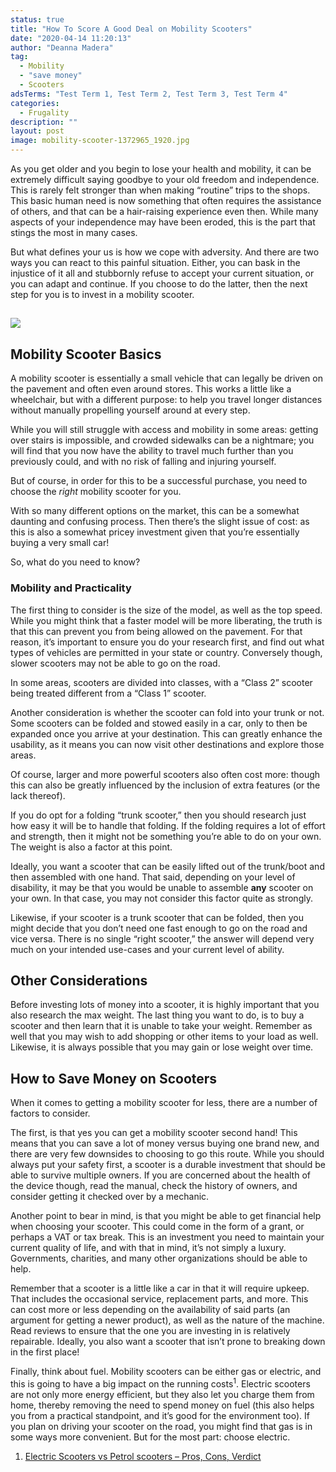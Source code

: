 ```yaml
---
status: true
title: "How To Score A Good Deal on Mobility Scooters"
date: "2020-04-14 11:20:13"
author: "Deanna Madera"
tag:
  - Mobility
  - "save money"
  - Scooters
adsTerms: "Test Term 1, Test Term 2, Test Term 3, Test Term 4"
categories:
  - Frugality
description: ""
layout: post
image: mobility-scooter-1372965_1920.jpg
---
```


As you get older and you begin to lose your health and mobility, it can be extremely difficult saying goodbye to your old freedom and independence. This is rarely felt stronger than when making “routine” trips to the shops. This basic human need is now something that often requires the assistance of others, and that can be a hair-raising experience even then. While many aspects of your independence may have been eroded, this is the part that stings the most in many cases.

But what defines your us is how we cope with adversity. And there are two ways you can react to this painful situation. Either, you can bask in the injustice of it all and stubbornly refuse to accept your current situation, or you can adapt and continue. If you choose to do the latter, then the next step for you is to invest in a mobility scooter.

## ![](/posts/mobility-scooter-1372965_1920.jpg)

## Mobility Scooter Basics

A mobility scooter is essentially a small vehicle that can legally be driven on the pavement and often even around stores. This works a little like a wheelchair, but with a different purpose: to help you travel longer distances without manually propelling yourself around at every step.

While you will still struggle with access and mobility in some areas: getting over stairs is impossible, and crowded sidewalks can be a nightmare; you will find that you now have the ability to travel much further than you previously could, and with no risk of falling and injuring yourself.

But of course, in order for this to be a successful purchase, you need to choose the _right_ mobility scooter for you.

With so many different options on the market, this can be a somewhat daunting and confusing process. Then there’s the slight issue of cost: as this is also a somewhat pricey investment given that you’re essentially buying a very small car!

So, what do you need to know?

### Mobility and Practicality

The first thing to consider is the size of the model, as well as the top speed. While you might think that a faster model will be more liberating, the truth is that this can prevent you from being allowed on the pavement. For that reason, it’s important to ensure you do your research first, and find out what types of vehicles are permitted in your state or country. Conversely though, slower scooters may not be able to go on the road.

In some areas, scooters are divided into classes, with a “Class 2” scooter being treated different from a “Class 1” scooter.

Another consideration is whether the scooter can fold into your trunk or not. Some scooters can be folded and stowed easily in a car, only to then be expanded once you arrive at your destination. This can greatly enhance the usability, as it means you can now visit other destinations and explore those areas.

Of course, larger and more powerful scooters also often cost more: though this can also be greatly influenced by the inclusion of extra features (or the lack thereof).

If you do opt for a folding “trunk scooter,” then you should research just how easy it will be to handle that folding. If the folding requires a lot of effort and strength, then it might not be something you’re able to do on your own. The weight is also a factor at this point.

Ideally, you want a scooter that can be easily lifted out of the trunk/boot and then assembled with one hand. That said, depending on your level of disability, it may be that you would be unable to assemble **any** scooter on your own. In that case, you may not consider this factor quite as strongly.

Likewise, if your scooter is a trunk scooter that can be folded, then you might decide that you don’t need one fast enough to go on the road and vice versa. There is no single “right scooter,” the answer will depend very much on your intended use-cases and your current level of ability.

## Other Considerations

Before investing lots of money into a scooter, it is highly important that you also research the max weight. The last thing you want to do, is to buy a scooter and then learn that it is unable to take your weight. Remember as well that you may wish to add shopping or other items to your load as well. Likewise, it is always possible that you may gain or lose weight over time.

## How to Save Money on Scooters

When it comes to getting a mobility scooter for less, there are a number of factors to consider.

The first, is that yes you can get a mobility scooter second hand! This means that you can save a lot of money versus buying one brand new, and there are very few downsides to choosing to go this route. While you should always put your safety first, a scooter is a durable investment that should be able to survive multiple owners. If you are concerned about the health of the device though, read the manual, check the history of owners, and consider getting it checked over by a mechanic.

Another point to bear in mind, is that you might be able to get financial help when choosing your scooter. This could come in the form of a grant, or perhaps a VAT or tax break. This is an investment you need to maintain your current quality of life, and with that in mind, it’s not simply a luxury. Governments, charities, and many other organizations should be able to help.

Remember that a scooter is a little like a car in that it will require upkeep. That includes the occasional service, replacement parts, and more. This can cost more or less depending on the availability of said parts (an argument for getting a newer product), as well as the nature of the machine. Read reviews to ensure that the one you are investing in is relatively repairable. Ideally, you also want a scooter that isn’t prone to breaking down in the first place!

Finally, think about fuel. Mobility scooters can be either gas or electric, and this is going to have a big impact on the running costs<sup>1</sup>. Electric scooters are not only more energy efficient, but they also let you charge them from home, thereby removing the need to spend money on fuel (this also helps you from a practical standpoint, and it’s good for the environment too). If you plan on driving your scooter on the road, you might find that gas is in some ways more convenient. But for the most part: choose electric.

1. [Electric Scooters vs Petrol scooters – Pros, Cons, Verdict](https://electricscootering.com/electric-scooters-vs-petrol/)

